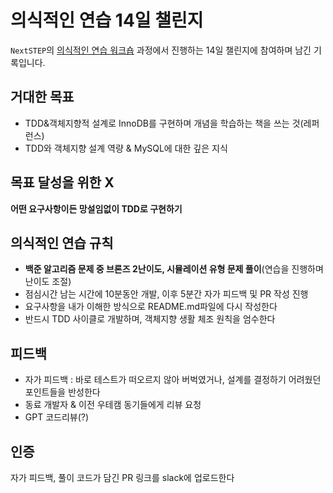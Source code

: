 # 의식적인 연습 14일 챌린지
`NextSTEP`의 [의식적인 연습 워크숍](https://edu.nextstep.camp/c/TC2UyGU4) 과정에서 진행하는 14일 챌린지에 참여하며 남긴 기록입니다.

## 거대한 목표
- TDD&객체지향적 설계로 InnoDB를 구현하며 개념을 학습하는 책을 쓰는 것(레퍼런스)
- TDD와 객체지향 설계 역량 & MySQL에 대한 깊은 지식

## 목표 달성을 위한 X
**어떤 요구사항이든 망설임없이 TDD로 구현하기**

## 의식적인 연습 규칙
- **백준 알고리즘 문제 중 브론즈 2난이도, 시뮬레이션 유형 문제 풀이**(연습을 진행하며 난이도 조절)
- 점심시간 남는 시간에 10분동안 개발, 이후 5분간 자가 피드백 및 PR 작성 진행
- 요구사항을 내가 이해한 방식으로 README.md파일에 다시 작성한다
- 반드시 TDD 사이클로 개발하며, 객체지향 생활 체조 원칙을 엄수한다

## 피드백
- 자가 피드백 : 바로 테스트가 떠오르지 않아 버벅였거나, 설계를 결정하기 어려웠던 포인트들을 반성한다
- 동료 개발자 & 이전 우테캠 동기들에게 리뷰 요청
- GPT 코드리뷰(?)

## 인증
자가 피드백, 풀이 코드가 담긴 PR 링크를 slack에 업로드한다
